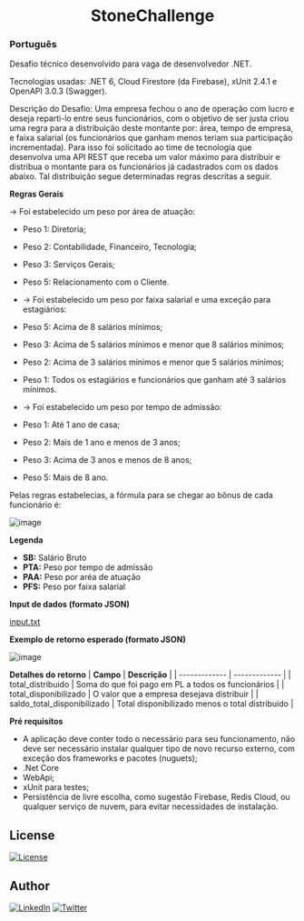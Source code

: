 <h1 align="center">StoneChallenge</h1>

### Português
Desafio técnico desenvolvido para vaga de desenvolvedor .NET.

Tecnologias usadas: .NET 6, Cloud Firestore (da Firebase), xUnit 2.4.1 e OpenAPI 3.0.3 (Swagger).

Descrição do Desafio:
Uma empresa fechou o ano de operação com lucro e deseja reparti-lo entre seus funcionários, com o objetivo de ser justa criou uma regra para a distribuição deste montante por: área, tempo de empresa, e faixa salarial (os funcionários que ganham menos teriam sua participação incrementada). Para isso foi solicitado ao time de tecnologia que desenvolva uma API REST que receba um valor máximo para distribuir e distribua o montante para os funcionários já cadastrados com os dados abaixo. Tal distribuição segue determinadas regras descritas a seguir.

**Regras Gerais**

-> Foi estabelecido um peso por área de atuação:
* Peso 1: Diretoria;
* Peso 2: Contabilidade, Financeiro, Tecnologia;
* Peso 3: Serviços Gerais;
* Peso 5: Relacionamento com o Cliente.

* -> Foi estabelecido um peso por faixa salarial e uma exceção para estagiários:
* Peso 5: Acima de 8 salários mínimos;
* Peso 3: Acima de 5 salários mínimos e menor que 8 salários mínimos;
* Peso 2: Acima de 3 salários mínimos e menor que 5 salários mínimos;
* Peso 1: Todos os estagiários e funcionários que ganham até 3 salários mínimos.

* -> Foi estabelecido um peso por tempo de admissão:
* Peso 1: Até 1 ano de casa;
* Peso 2: Mais de 1 ano e menos de 3 anos;
* Peso 3: Acima de 3 anos e menos de 8 anos;
* Peso 5: Mais de 8 ano.

Pelas regras estabelecias, a fórmula para se chegar ao bônus de cada funcionário é:

![image](https://user-images.githubusercontent.com/43019285/178532414-dbbfd626-a716-4f7f-8749-9c635ddb6d3d.png)

**Legenda**
* **SB:** Salário Bruto
* **PTA:** Peso por tempo de admissão
* **PAA:** Peso por aréa de atuação
* **PFS:** Peso por faixa salarial

**Input de dados (formato JSON)**

[input.txt](https://github.com/CarolFantini/StoneChallenge/files/9094904/input.txt)

**Exemplo de retorno esperado (formato JSON)**

![image](https://user-images.githubusercontent.com/43019285/178534133-adc3bb2c-66cd-4179-b709-e52f27447189.png)

**Detalhes do retorno**
| **Campo**     | **Descrição** |
| ------------- | ------------- |
| total_distribuido           | Soma do que foi pago em PL a todos os funcionários |
| total_disponibilizado       | O valor que a empresa desejava distribuir          |
| saldo_total_disponibilizado | Total disponibilizado menos o total distribuido    |

**Pré requisitos**
* A aplicação deve conter todo o necessário para seu funcionamento, não deve ser necessário instalar
qualquer tipo de novo recurso externo, com exceção dos frameworks e pacotes (nuguets);
* .Net Core
* WebApi;
* xUnit para testes;
* Persistência de livre escolha, como sugestão Firebase, Redis Cloud, ou qualquer serviço de nuvem, para
evitar necessidades de instalação.

## License
<a href="https://github.com/CarolFantini/BCChallenge/blob/main/LICENSE">
<img alt="License" src="https://img.shields.io/github/license/CarolFantini/BCChallenge?color=green">
</a>
  
## Author
<a href="https://linkedin.com/in/carolfantini"><img alt="LinkedIn" title="LinkedIn" src="https://img.shields.io/badge/-LinkedIn-1DA1F2?style=for-the-badge&logo=linkedin&logoColor=white"/></a>
  <a href="https://twitter.com/carol_fantini"><img alt="Twitter" title="Twitter" src="https://img.shields.io/badge/-Twitter-1DA1F2?style=for-the-badge&logo=twitter&logoColor=white"/></a>
